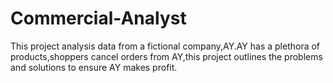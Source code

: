 # Commercial-Analyst
This project analysis data from a fictional company,AY.AY has a plethora of products,shoppers cancel orders from AY,this project outlines the problems and solutions to ensure AY makes profit.
